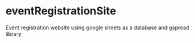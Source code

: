 # eventRegistrationSite

Event registration website using google sheets as a database and gspread library 
